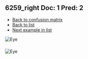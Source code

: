 ## 6259_right Doc: 1 Pred: 2
- [Back to confusion matrix](https://github.com/juliandewit/kaggle_retinopathy/blob/master/matrix.md)
- [Back to list](https://github.com/juliandewit/kaggle_retinopathy/blob/master/lists/12/list.md)
- [Next example in list](https://github.com/juliandewit/kaggle_retinopathy/blob/master/lists/12/63/6305_left.md)

![Eye](https://retinopaty.blob.core.windows.net/size1024/6259_right_1.jpeg)

### 

![Eye]()

